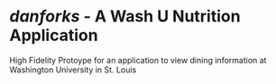 # *danforks* - A Wash U Nutrition Application 

High Fidelity Protoype for an application to view dining information at Washington University in St. Louis
